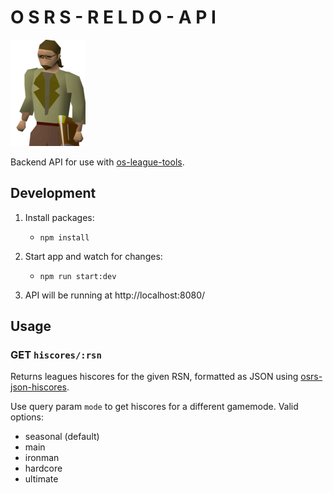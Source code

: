 # O S R S - R E L D O - A P I

![reldo](/docs/reldo.png)

Backend API for use with [os-league-tools](https://github.com/osrs-reldo/os-league-tools).

## Development

1. Install packages:

    - `npm install`

2. Start app and watch for changes:

    - `npm run start:dev`

3. API will be running at http://localhost:8080/

## Usage

### GET `hiscores/:rsn`

Returns leagues hiscores for the given RSN, formatted as JSON using [osrs-json-hiscores](https://github.com/maxswa/osrs-json-hiscores#what-youll-get).

Use query param `mode` to get hiscores for a different gamemode. Valid options:

-   seasonal (default)
-   main
-   ironman
-   hardcore
-   ultimate
